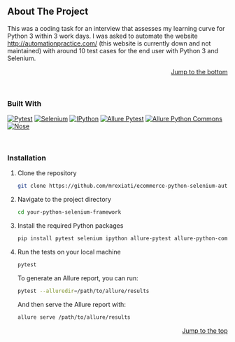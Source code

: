 <a id="readme-top"></a>
## About The Project

This was a coding task for an interview that assesses my learning curve for Python 3 within 3 work days. I was asked to automate the website http://automationpractice.com/ (this website is currently down and not maintained) with around 10 test cases for the end user with Python 3 and Selenium.

<p align="right"><a href="#readme-bottom">Jump to the bottom</a></p>

<br>

### Built With
[![Pytest](https://img.shields.io/badge/-Pytest-0A9EDC?style=flat-square&logo=pytest&logoColor=white)](https://docs.pytest.org/en/latest/)
[![Selenium](https://img.shields.io/badge/-Selenium-43B02A?style=flat-square&logo=selenium&logoColor=white)](https://www.selenium.dev/documentation/en/)
[![IPython](https://img.shields.io/badge/-IPython-F37626?style=flat-square&logo=ipython&logoColor=white)](https://ipython.org/)
[![Allure Pytest](https://img.shields.io/badge/-Allure_Pytest-0A9EDC?style=flat-square)](https://docs.qameta.io/allure/#_pytest)
[![Allure Python Commons](https://img.shields.io/badge/-Allure_Python_Commons-0A9EDC?style=flat-square)](https://docs.qameta.io/allure/#_python)
[![Nose](https://img.shields.io/badge/-Nose-0A9EDC?style=flat-square)](https://nose.readthedocs.io/en/latest/)


<br>

### Installation

1. Clone the repository
   ```sh
   git clone https://github.com/mrexiati/ecommerce-python-selenium-automation.git
   ```
2. Navigate to the project directory
   ```sh
   cd your-python-selenium-framework
   ```
3. Install the required Python packages
   ```sh
   pip install pytest selenium ipython allure-pytest allure-python-commons nose
   ```
4. Run the tests on your local machine
   ```sh
   pytest
   ```

   To generate an Allure report, you can run:
   ```sh
   pytest --alluredir=/path/to/allure/results
   ```

   And then serve the Allure report with:
   ```sh
   allure serve /path/to/allure/results
   ```

<p align="right"><a href="#readme-top">Jump to the top</a></p>
<a id="readme-bottom"></a>




